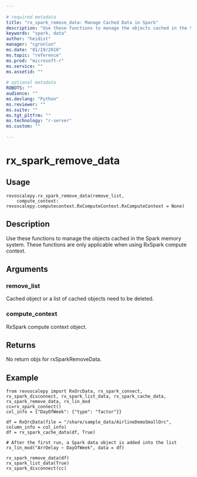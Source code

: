 ```yaml
--- 
 
# required metadata 
title: "rx_spark_remove_data: Manage Cached Data in Spark" 
description: "Use these functions to manage the objects cached in the Spark memory system. These functions are only applicable  when using RxSpark compute context." 
keywords: "spark, data" 
author: "heidist" 
manager: "cgronlun" 
ms.date: "01/19/2018" 
ms.topic: "reference" 
ms.prod: "microsoft-r" 
ms.service: "" 
ms.assetid: "" 
 
# optional metadata 
ROBOTS: "" 
audience: "" 
ms.devlang: "Python" 
ms.reviewer: "" 
ms.suite: "" 
ms.tgt_pltfrm: "" 
ms.technology: "r-server" 
ms.custom: "" 
 
---
```


# rx_spark_remove_data


 


## Usage



```
revoscalepy.rx_spark_remove_data(remove_list,
    compute_context: revoscalepy.computecontext.RxComputeContext.RxComputeContext = None)
```





## Description

Use these functions to manage the objects cached in the Spark memory system. These functions are only applicable
    when using RxSpark compute context.


## Arguments


### remove_list

Cached object or a list of cached objects need to be deleted.


### compute_context

RxSpark compute context object.


## Returns

No return objs for rxSparkRemoveData.


## Example



```
from revoscalepy import RxOrcData, rx_spark_connect, rx_spark_disconnect, rx_spark_list_data, rx_spark_cache_data, rx_spark_remove_data, rx_lin_mod
cc=rx_spark_connect()
col_info = {"DayOfWeek": {"type": "factor"}}

df = RxOrcData(file = "/share/sample_data/AirlineDemoSmallOrc", column_info = col_info)
df = rx_spark_cache_data(df, True)

# After the first run, a Spark data object is added into the list
rx_lin_mod("ArrDelay ~ DayOfWeek", data = df)

rx_spark_remove_data(df)
rx_spark_list_data(True)
rx_spark_disconnect(cc)
```


